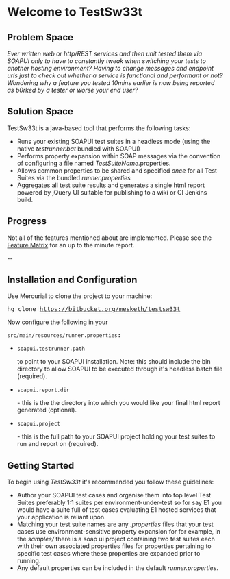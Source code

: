 
# Welcome to TestSw33t

## Problem Space
_Ever written web or http/REST services and then unit tested them via SOAPUI only to have to constantly tweak when switching your tests to another hosting environment?_ _Having to change messages and endpoint urls just to check out whether a service is functional and performant or not?_ _Wondering why a feature you tested 10mins earlier is now being reported as b0rked by a tester or worse your end user?_

## Solution Space

TestSw33t is a java-based tool that performs the following tasks:
 
*	Runs your existing SOAPUI test suites in a headless mode (using the native _testrunner.bat_ bundled with SOAPUI)
*	Performs property expansion within SOAP messages via the convention of configuring a file named _TestSuiteName_.properties.
*	Allows common properties to be shared and specified _once_ for all Test Suites via the bundled _runner.properties_
*	Aggregates all test suite results and generates a single html report powered by jQuery UI suitable for publishing to a wiki or CI Jenkins build.

## Progress 
Not all of the features mentioned about are implemented. Please see the [Feature Matrix](http://bitbucket.org/mesketh/testsw33t/wiki/feature-matrix.html) for an up to the minute report.

-- 

## Installation and Configuration
Use Mercurial to clone the project to your machine: <pre>hg clone https://bitbucket.org/mesketh/testsw33t</pre>

Now configure the following in your <pre><code>src/main/resources/runner.properties</code>:</pre>

   - <pre><code>soapui.testrunner.path</code></pre> to point to your SOAPUI installation. Note: this should include the bin directory to allow SOAPUI to be executed through it's headless batch file (required).
   -  <pre><code>soapui.report.dir</code></pre> - this is the the directory into which you would like your final html report generated (optional).
   -  <pre><code>soapui.project</code></pre> - this is the full path to your SOAPUI project holding your test suites to run and report on (required).

## Getting Started

To begin using _TestSw33t_ it's recommended you follow these guidelines: 

   - Author your SOAPUI test cases and organise them into top level Test Suites preferably 1:1 suites per environment-under-test so for say E1 you would have a suite full of test cases evaluating E1 hosted services that your application is reliant upon.
   - Matching your test suite names are any _.properties_ files that your test cases use environment-sensitive property expansion for for example, in the _samples/_ there is a soap ui project containing two test suites each with their own associated properties files for properties pertaining to specific test cases where these properties are expanded prior to running. 
   - Any default properties can be included in the default _runner.properties_.
